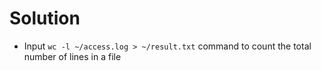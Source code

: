 # Solution

- Input `wc -l ~/access.log > ~/result.txt` command to count the total number of lines in a file
